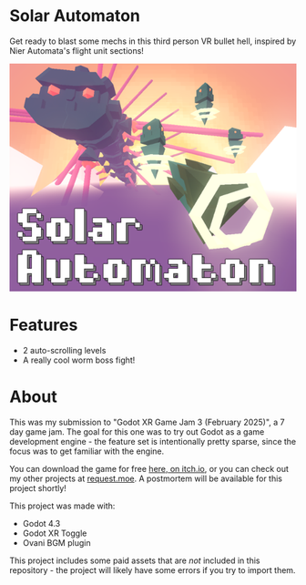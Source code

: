 # Solar Automaton

Get ready to blast some mechs in this third person VR bullet hell, inspired by Nier Automata's flight unit sections! 

 <p align="center">
    <img src="./itchio/titlecard.png ">
</p>

# Features

* 2 auto-scrolling levels
* A really cool worm boss fight!

# About

This was my submission to "Godot XR Game Jam 3 (February 2025)", a 7 day game jam. The goal for this one was to try out Godot as a game development engine - the feature set is intentionally pretty sparse, since the focus was to get familiar with the engine.

You can download the game for free [here, on itch.io](https://request.itch.io/solar-automaton),
or you can check out my other projects at [request.moe](https://request.moe). A postmortem will be available for this project shortly!


This project was made with:
* Godot 4.3
* Godot XR Toggle
* Ovani BGM plugin

This project includes some paid assets that are *not* included in this repository - the project will likely have some errors if you try to import them.
